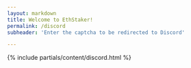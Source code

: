 ```yaml
---
layout: markdown
title: Welcome to EthStaker!
permalink: /discord
subheader: 'Enter the captcha to be redirected to Discord'

---
```



{% include partials/content/discord.html %}
